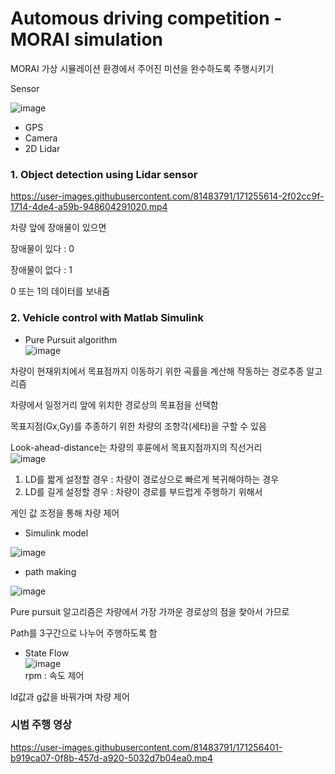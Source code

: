 # Automous driving competition - MORAI simulation

MORAI 가상 시뮬레이션 환경에서 주어진 미션을 완수하도록 주행시키기

Sensor
    
![image](https://user-images.githubusercontent.com/81483791/171255354-c441f96b-7129-4e08-b8f5-2b21f3ff0587.png)

- GPS
- Camera
- 2D Lidar

### 1. Object detection using Lidar sensor    


https://user-images.githubusercontent.com/81483791/171255614-2f02cc9f-1714-4de4-a59b-948604291020.mp4


차량 앞에 장애물이 있으면

장애물이 있다 : 0

장애물이 없다 : 1

0 또는 1의 데이터를 보내줌

### 2. Vehicle control with Matlab Simulink

- Pure Pursuit algorithm     
![image](https://user-images.githubusercontent.com/81483791/171255726-11f10691-14e0-447e-9556-f128465315b6.png)


차량이 현재위치에서 목표점까지 이동하기 위한 곡률을 계산해 작동하는 경로추종 알고리즘

차량에서 일정거리 앞에 위치한 경로상의 목표점을 선택함

목표지점(Gx,Gy)를 추종하기 위한 차량의 조향각(세타)을 구할 수 있음

Look-ahead-distance는 차량의 후륜에서 목표지점까지의 직선거리     
![image](https://user-images.githubusercontent.com/81483791/171255764-95c5438d-f939-4a5b-92be-6cba9b93a263.png)


1. LD를 짧게 설정할 경우 : 차량이 경로상으로 빠르게 복귀해야하는 경우
2. LD를 길게 설정할 경우 : 차량이 경로를 부드럽게 주행하기 위해서

게인 값 조정을 통해 차량 제어

- Simulink model
     
![image](https://user-images.githubusercontent.com/81483791/171255806-cf44b1d2-3882-424f-aec0-a3647191eb37.png)


- path making      

![image](https://user-images.githubusercontent.com/81483791/171255845-411f1f51-b70a-4149-a2b8-fc77f2fa0101.png)

Pure pursuit 알고리즘은 차량에서 가장 가까운 경로상의 점을 찾아서 가므로

Path를 3구간으로 나누어 주행하도록 함

- State Flow      
![image](https://user-images.githubusercontent.com/81483791/171256639-2fc56f0d-80af-49a5-a669-920886a28d48.png)      
rpm : 속도 제어     

ld값과 g값을 바꿔가며 차량 제어

### 시범 주행 영상



https://user-images.githubusercontent.com/81483791/171256401-b919ca07-0f8b-457d-a920-5032d7b04ea0.mp4

